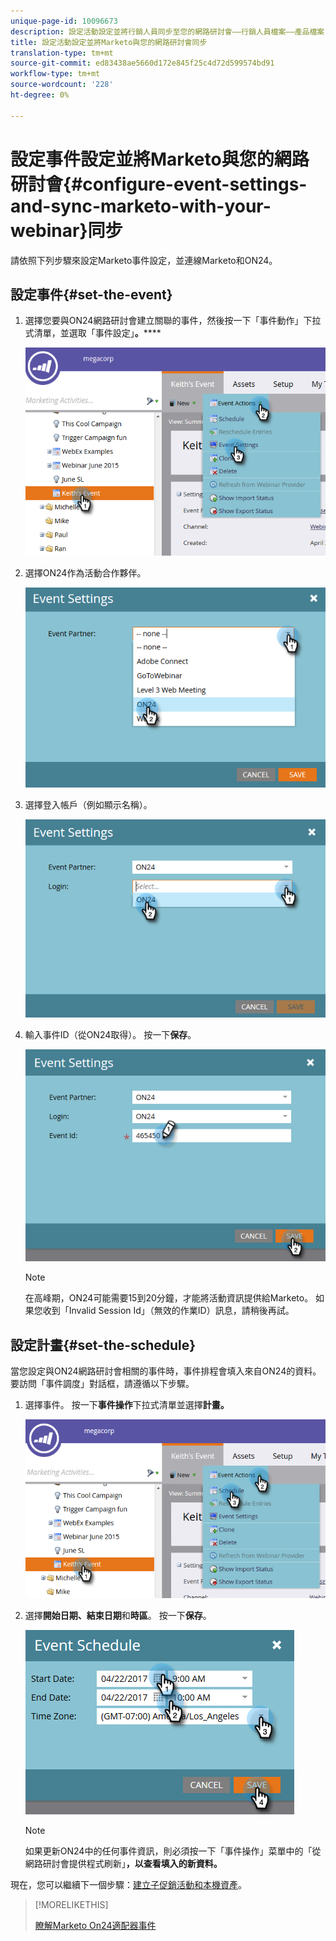```yaml
---
unique-page-id: 10096673
description: 設定活動設定並將行銷人員同步至您的網路研討會——行銷人員檔案——產品檔案
title: 設定活動設定並將Marketo與您的網路研討會同步
translation-type: tm+mt
source-git-commit: ed83438ae5660d172e845f25c4d72d599574bd91
workflow-type: tm+mt
source-wordcount: '228'
ht-degree: 0%

---
```



# 設定事件設定並將Marketo與您的網路研討會{#configure-event-settings-and-sync-marketo-with-your-webinar}同步

請依照下列步驟來設定Marketo事件設定，並連線Marketo和ON24。

## 設定事件{#set-the-event}

1. 選擇您要與ON24網路研討會建立關聯的事件，然後按一下「事件動作」下拉式清單，並選取「事件設定」**。******

   ![](assets/one.png)

1. 選擇ON24作為活動合作夥伴。

   ![](assets/two.png)

1. 選擇登入帳戶（例如顯示名稱）。

   ![](assets/three.png)

1. 輸入事件ID（從ON24取得）。 按一下&#x200B;**保存**。

   ![](assets/four.png)

   >[!NOTE]
   >
   >在高峰期，ON24可能需要15到20分鐘，才能將活動資訊提供給Marketo。 如果您收到「Invalid Session Id」（無效的作業ID）訊息，請稍後再試。

## 設定計畫{#set-the-schedule}

當您設定與ON24網路研討會相關的事件時，事件排程會填入來自ON24的資料。 要訪問「事件調度」對話框，請遵循以下步驟。

1. 選擇事件。 按一下&#x200B;**事件操作**&#x200B;下拉式清單並選擇&#x200B;**計畫。**

   ![](assets/five.png)

1. 選擇&#x200B;**開始日期、結束日期**&#x200B;和&#x200B;**時區**。 按一下&#x200B;**保存**。

   ![](assets/six-1.png)

   >[!NOTE]
   >
   >如果更新ON24中的任何事件資訊，則必須按一下「事件操作」菜單中的「從網路研討會提供程式刷新」**，以查看填入的新資料。**

現在，您可以繼續下一個步驟：[建立子促銷活動和本機資產](/help/marketo/product-docs/demand-generation/events/create-an-event/create-an-event-with-the-marketo-on24-adapter/create-child-campaigns-and-local-assets.md)。

>[!MORELIKETHIS]
>
>[瞭解Marketo On24適配器事件](/help/marketo/product-docs/demand-generation/events/create-an-event/create-an-event-with-the-marketo-on24-adapter/understanding-marketo-on24-adapter-events.md)
